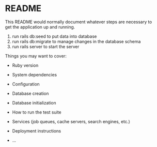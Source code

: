 # README

This README would normally document whatever steps are necessary to get the
application up and running.

1. run rails db:seed to put data into database
2. run rails db:migrate to manage changes in the database schema
3. run rails server to start the server

Things you may want to cover:

- Ruby version

- System dependencies

- Configuration

- Database creation

- Database initialization

- How to run the test suite

- Services (job queues, cache servers, search engines, etc.)

- Deployment instructions

- ...
